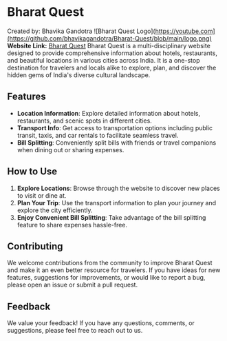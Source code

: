 # Bharat Quest

Created by: Bhavika Gandotra
![Bharat Quest Logo](https://youtube.com](https://github.com/bhavikagandotra/Bharat-Quest/blob/main/logo.png)
**Website Link:** [Bharat Quest](https://www.example.com)
Bharat Quest is a multi-disciplinary website designed to provide comprehensive information about hotels, restaurants, and beautiful locations in various cities across India. It is a one-stop destination for travelers and locals alike to explore, plan, and discover the hidden gems of India's diverse cultural landscape.

## Features

- **Location Information**: Explore detailed information about hotels, restaurants, and scenic spots in different cities.
- **Transport Info**: Get access to transportation options including public transit, taxis, and car rentals to facilitate seamless travel.
- **Bill Splitting**: Conveniently split bills with friends or travel companions when dining out or sharing expenses.

## How to Use

1. **Explore Locations**: Browse through the website to discover new places to visit or dine at.
2. **Plan Your Trip**: Use the transport information to plan your journey and explore the city efficiently.
3. **Enjoy Convenient Bill Splitting**: Take advantage of the bill splitting feature to share expenses hassle-free.

## Contributing

We welcome contributions from the community to improve Bharat Quest and make it an even better resource for travelers. If you have ideas for new features, suggestions for improvements, or would like to report a bug, please open an issue or submit a pull request.

## Feedback

We value your feedback! If you have any questions, comments, or suggestions, please feel free to reach out to us.
